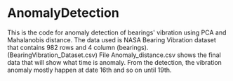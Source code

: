 # AnomalyDetection

This is the code for anomaly detection of bearings' vibration using PCA and Mahalanobis distance.
The data used is NASA Bearing Vibration dataset that contains 982 rows and 4 column (bearings). (BearingVibration_Dataset.csv)
File Anomaly_distance.csv shows the final data that will show what time is anomaly.
From the detection, the vibration anomaly mostly happen at date 16th and so on until 19th.
